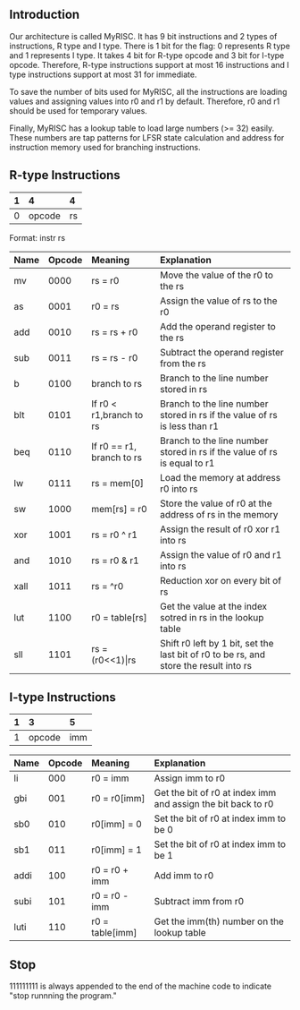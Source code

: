 ## Introduction
Our architecture is called MyRISC. It has 9 bit instructions and 2 types of 
instructions, R type and I type. There is 1 bit for the flag: 0 represents R 
type and 1 represents I type. It takes 4 bit for R-type opcode and 3 bit for 
I-type opcode. Therefore, R-type instructions support at most 16 instructions
and I type instructions support at most 31 for immediate. 

To save the number of bits used for MyRISC, all the instructions are loading 
values and assigning values into r0 and r1 by default. Therefore, r0 and r1 
should be used for temporary values.

Finally,  MyRISC has a lookup table to load large numbers (>= 32) easily. These
numbers are tap patterns for LFSR state calculation and address for
instruction memory used for branching instructions. 

## R-type Instructions
| 1 | 4 |      4     |
| :--- | :---   |       :---       |
| 0 | opcode |     rs     |

Format: instr rs


| Name | Opcode |      Meaning     |                Explanation                |
| :--- | :---   |       :---       |                                      :--- |
| mv   | 0000   | rs = r0          | Move the value of the r0 to the rs        |
| as   | 0001   | r0 = rs          | Assign the value of rs to the r0          |
| add  | 0010   | rs = rs + r0     | Add the operand register to the rs        |
| sub  | 0011   | rs = rs - r0     | Subtract the operand register from the rs |
| b    | 0100   | branch to rs     |  Branch to the line number stored in rs   |
| blt  | 0101   | If r0 < r1,branch to rs    |   Branch to the line number stored in rs if the value of rs is less than r1 |
| beq  | 0110   | If r0 == r1, branch to rs  |   Branch to the line number stored in rs if the value of rs is equal to r1  |
| lw   | 0111   | rs = mem[0]      | Load the memory at address r0 into rs     |
| sw   | 1000   | mem[rs] = r0     | Store the value of r0 at the address of rs in the memory |
| xor  | 1001   | rs = r0 ^ r1     | Assign the result of r0 xor r1 into rs    |
| and  | 1010   | rs = r0 & r1     | Assign the value of r0 and r1 into rs     |
| xall | 1011   | rs = ^r0         | Reduction xor on every bit of rs          |
| lut  | 1100   | r0 = table[rs]   | Get the value at the index sotred in rs in the lookup table |
| sll  | 1101   | rs = (r0<<1)\|rs  | Shift r0 left by 1 bit, set the last bit of r0 to be rs, and store the result into rs |

## I-type Instructions
| 1 | 3 |      5     |
| :--- | :---   |       :---       |
| 1 | opcode |     imm     |


| Name | Opcode |      Meaning     |                Explanation                |
| :--- | :---   |       :---       |                                      :--- |
| li   | 000    | r0 = imm         | Assign imm to r0                          |
| gbi  | 001    | r0 = r0[imm]     | Get the bit of r0 at index imm and assign the bit back to r0 |
| sb0  | 010    | r0[imm] = 0      | Set the bit of r0 at index imm to be 0    |
| sb1  | 011    | r0[imm] = 1      | Set the bit of r0 at index imm to be 1    |
| addi | 100    | r0 = r0 + imm    | Add imm to r0                             |
| subi | 101    | r0 = r0 - imm    | Subtract imm from r0                      |
| luti | 110    | r0 = table[imm]  | Get the imm(th) number on the lookup table |


## Stop
111111111 is always appended to the end of the machine code to indicate "stop runnning
the program."

